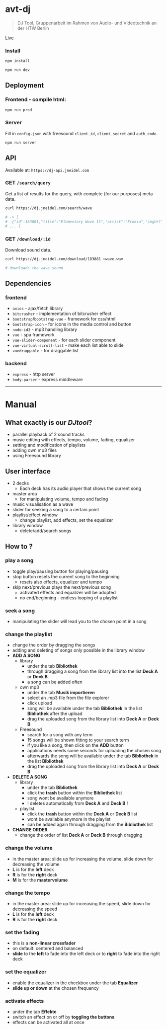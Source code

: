 # avt-dj

> DJ Tool, Gruppenarbeit im Rahmen von Audio- und Videotechnik an der HTW Berlin

[Live](https://dj.jneidel.com)

### Install

```sh
npm install

npm run dev
```

<!--
## Test

```sh
npm test

# only unit tests
npm run unit
```
-->

## Deployment
### Frontend - compile html:

```sh
npm run prod
```

### Server

Fill in `config.json` with freesound `client_id`, `client_secret` and `auth_code`.

<!-- still won't work, data.json could not be loaded - worth fixing? -->

```sh
npm run server
```

## API

Available at: `https://dj-api.jneidel.com`

### GET `/search/query`

Get a list of results for the query, with complete (for our purposes) meta data.

```sh
curl https://dj.jneidel.com/search/wave

# -> [
#  {"id":183881,"title":"Elementary Wave 11","artist":"Erokia","imgUrl":"https://freesound.org/data/displays/183/183881_9497060_wave_M.png","duration":51.7188}
# ... ]
```

### GET `/download/:id`

Download sound data.

```sh
curl https://dj.jneidel.com/download/183881 >wave.wav

# downloads the wave sound
```

## Dependencies

### frontend
- `axios` - ajax/fetch library
- `bitcrusher` - implementation of bitcrusher effect
- `bootstrap`/`bootstrap-vue` - framework for css/html
- `bootstrap-icon` - for icons in the media control and button
- `node-id3` - mp3 handling library
- `vue` - spa framework
- `vue-slider-component` - for each slider component
- `vue-virtual-scroll-list` - make each list able to slide
- `vuedraggable` - for draggable list

### backend
- `express` - http server
- `body-parser` - express middleware
---
# Manual

## What exactly is our *DJtool*?

- parallel playback of 2 sound tracks
- music editing with effects, tempo, volume, fading, equalizer
- setting and modification of playlists
- adding own mp3 files
- using Freesound library

## User interface
- 2 decks
  - Each deck has its audio player that shows the current song
- master area
  - for manipulating volume, tempo and fading
- music visualisation as a wave
- slider for seeking a song to a certain point
- playlist/effect window
  - change playlist, add effects, set the equalizer
- library window
  - delete/add/search songs

## How to ?
### play a song
- toggle play/pausing button for playing/pausing
- stop button resets the current song to the beginning
  - resets also effects, equalizer and tempo
- skip next/previous plays the next/previous song
    - activated effects and equalizer will be adopted
    - no end/beginning - endless looping of a playlist

### seek a song
- manipulating the slider will lead you to the chosen point in a song

### change the playlist
- change the order by dragging the songs
- adding and deleting of songs only possible in the library window
- **ADD A SONG**
  - library
    - under the tab **Bibliothek**
    - through dragging a song from the library list into the list **Deck A** or **Deck B**
    - a song can be added often
  - own mp3
    - under the tab **Musik importieren**
    - select an .mp3 file from the file explorer
    - click upload
    - song will be available under the tab **Bibliothek** in the list **Bibliothek** after the upload
    -  drag the uploaded song from the library list into  **Deck A** or **Deck B**
  - Freesound
    - search for a song with any term
    - 15 songs will be shown fitting to your search term
    - if you like a song, then click on the **ADD** button
    - applications needs some seconds for uploading the chosen song
    - afterwards the song will be available under the tab **Bibliothek** in the list **Bibliothek**
    -  drag the uploaded song from the library list into  **Deck A** or **Deck B**
- **DELETE A SONG**
  - library
    - under the tab **Bibliothek**
    - click the **trash** button within the **Bibliothek** list
    - song wont be available anymore
    - ! deletes automatically from **Deck A** and **Deck B** !
  - playlist
    - click the **trash** button within the **Deck A** or **Deck B** list
    - wont be available anymore in the playlist
    - can be added again through dragging from the **Bibliothek** list
- **CHANGE ORDER**
  - change the order of list **Deck A** or **Deck B** through dragging

### change the volume
- in the master area: slide up for increasing the volume, slide down for decreasing the volume
- **L** is for the **left** deck
- **R** is for the **right** deck
- **M** is for the **mastervolume**
### change the tempo
- in the master area: slide up for increasing the speed, slide down for decreasing the speed
- **L** is for the **left** deck
- **R** is for the **right** deck
### set the fading
- this is a **non-linear crossfader**
- on default: centered and balanced
- **slide** to the **left** to fade into the left deck or to **right** to fade into the right deck
### set the equalizer
- enable the equalizer in the checkbox under the tab **Equalizer**
- **slide up or down** at the chosen frequency
### activate effects
- under the tab **Effekte**
- switch an effect on or off by **toggling the buttons**
- effects can be activated all at once




